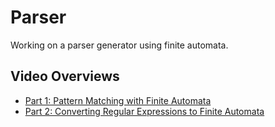 # Parser

Working on a parser generator using finite automata. 

## Video Overviews

- [Part 1: Pattern Matching with Finite Automata](https://youtu.be/aI5OFpD1l9s)
- [Part 2: Converting Regular Expressions to Finite Automata](https://youtu.be/D6mSQTcs7jY)

